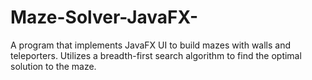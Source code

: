 # Maze-Solver-JavaFX-
A program that implements JavaFX UI to build mazes with walls and teleporters. Utilizes a breadth-first search algorithm to find the optimal solution to the maze.
